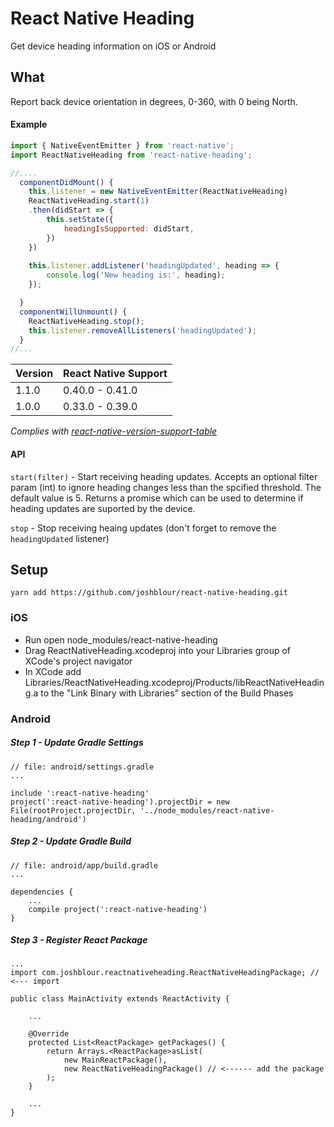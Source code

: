 # React Native Heading
Get device heading information on iOS or Android

## What
Report back device orientation in degrees, 0-360, with 0 being North.

#### Example
```javascript
import { NativeEventEmitter } from 'react-native';
import ReactNativeHeading from 'react-native-heading';

//....
  componentDidMount() {
    this.listener = new NativeEventEmitter(ReactNativeHeading)
    ReactNativeHeading.start(1)
	.then(didStart => {
		this.setState({
			headingIsSupported: didStart,
		})
	})
	
    this.listener.addListener('headingUpdated', heading => {
    	console.log('New heading is:', heading);
    });

  }
  componentWillUnmount() {
  	ReactNativeHeading.stop();
  	this.listener.removeAllListeners('headingUpdated');
  }
//...
```

| Version | React Native Support |
|---|---|
| 1.1.0 | 0.40.0 - 0.41.0 |
| 1.0.0 | 0.33.0 - 0.39.0 |
*Complies with [react-native-version-support-table](https://github.com/dangnelson/react-native-version-support-table)*

#### API

`start(filter)` - Start receiving heading updates. Accepts an optional filter param (int) to ignore heading changes less than the spcified threshold. The default value is 5. Returns a promise which can be used to determine if heading updates are suported by the device.

`stop` - Stop receiving heaing updates (don't forget to remove the `headingUpdated` listener)


## Setup

```
yarn add https://github.com/joshblour/react-native-heading.git
```

### iOS
* Run open node_modules/react-native-heading
* Drag ReactNativeHeading.xcodeproj into your Libraries group of XCode's project navigator
* In XCode add Libraries/ReactNativeHeading.xcodeproj/Products/libReactNativeHeading.a to the "Link Binary with Libraries" section of the Build Phases 

### Android
##### Step 1 - Update Gradle Settings

```
// file: android/settings.gradle
...

include ':react-native-heading'
project(':react-native-heading').projectDir = new File(rootProject.projectDir, '../node_modules/react-native-heading/android')
```
##### Step 2 - Update Gradle Build

```
// file: android/app/build.gradle
...

dependencies {
    ...
    compile project(':react-native-heading')
}
```
##### Step 3 - Register React Package
```
...
import com.joshblour.reactnativeheading.ReactNativeHeadingPackage; // <--- import

public class MainActivity extends ReactActivity {

    ...

    @Override
    protected List<ReactPackage> getPackages() {
        return Arrays.<ReactPackage>asList(
            new MainReactPackage(),
            new ReactNativeHeadingPackage() // <------ add the package
        );
    }

    ...
}
```
